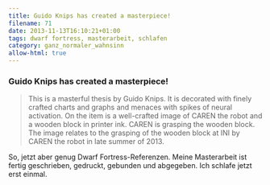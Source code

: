 ```yaml
---
title: Guido Knips has created a masterpiece!
filename: 71
date: 2013-11-13T16:10:21+01:00
tags: dwarf fortress, masterarbeit, schlafen
category: ganz_normaler_wahnsinn
allow-html: true
---
```

### Guido Knips has created a masterpiece!

<blockquote>
<p>This is a masterful thesis by Guido Knips. It is decorated with finely crafted charts and graphs and menaces with spikes of neural activation. On the item is a well-crafted image of CAREN the robot and a wooden block in printer ink. CAREN is grasping the wooden block. The image relates to the grasping of the wooden block at INI by CAREN the robot in late summer of 2013.</p>
</blockquote>

<p>So, jetzt aber genug Dwarf Fortress-Referenzen. Meine Masterarbeit ist fertig geschrieben, gedruckt, gebunden und abgegeben. Ich schlafe jetzt erst einmal.</p>



